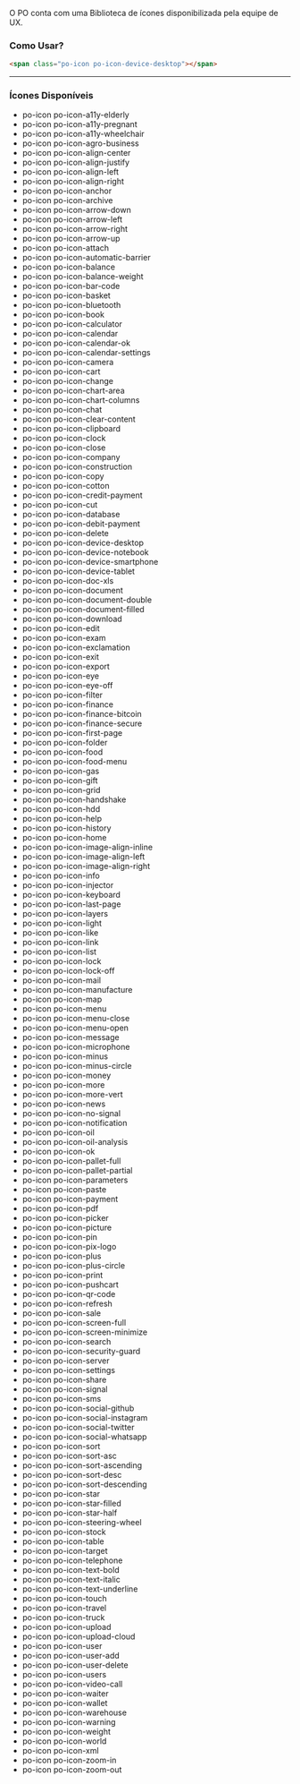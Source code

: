 [comment]: # (GENERATED BY ICON GENERATOR)
[comment]: # (@label Biblioteca de ícones)
[comment]: # (@link guides/icons)

O PO conta com uma Biblioteca de ícones disponibilizada pela equipe de UX.

### Como Usar?

``` html
<span class="po-icon po-icon-device-desktop"></span>
```

<span style="font-size:50px;" class="po-icon po-icon-device-desktop po-icon-sample"></span>

----------------------------------------

### Ícones Disponíveis

<ul class="po-icon-list">

  <li>
    <a>
      <span class="po-icon po-icon-a11y-elderly"></span>
      <span>po-icon po-icon-a11y-elderly</span>
    </a>
  </li>

  <li>
    <a>
      <span class="po-icon po-icon-a11y-pregnant"></span>
      <span>po-icon po-icon-a11y-pregnant</span>
    </a>
  </li>

  <li>
    <a>
      <span class="po-icon po-icon-a11y-wheelchair"></span>
      <span>po-icon po-icon-a11y-wheelchair</span>
    </a>
  </li>

  <li>
    <a>
      <span class="po-icon po-icon-agro-business"></span>
      <span>po-icon po-icon-agro-business</span>
    </a>
  </li>

  <li>
    <a>
      <span class="po-icon po-icon-align-center"></span>
      <span>po-icon po-icon-align-center</span>
    </a>
  </li>

  <li>
    <a>
      <span class="po-icon po-icon-align-justify"></span>
      <span>po-icon po-icon-align-justify</span>
    </a>
  </li>

  <li>
    <a>
      <span class="po-icon po-icon-align-left"></span>
      <span>po-icon po-icon-align-left</span>
    </a>
  </li>

  <li>
    <a>
      <span class="po-icon po-icon-align-right"></span>
      <span>po-icon po-icon-align-right</span>
    </a>
  </li>

  <li>
    <a>
      <span class="po-icon po-icon-anchor"></span>
      <span>po-icon po-icon-anchor</span>
    </a>
  </li>

  <li>
    <a>
      <span class="po-icon po-icon-archive"></span>
      <span>po-icon po-icon-archive</span>
    </a>
  </li>

  <li>
    <a>
      <span class="po-icon po-icon-arrow-down"></span>
      <span>po-icon po-icon-arrow-down</span>
    </a>
  </li>

  <li>
    <a>
      <span class="po-icon po-icon-arrow-left"></span>
      <span>po-icon po-icon-arrow-left</span>
    </a>
  </li>

  <li>
    <a>
      <span class="po-icon po-icon-arrow-right"></span>
      <span>po-icon po-icon-arrow-right</span>
    </a>
  </li>

  <li>
    <a>
      <span class="po-icon po-icon-arrow-up"></span>
      <span>po-icon po-icon-arrow-up</span>
    </a>
  </li>

  <li>
    <a>
      <span class="po-icon po-icon-attach"></span>
      <span>po-icon po-icon-attach</span>
    </a>
  </li>

  <li>
    <a>
      <span class="po-icon po-icon-automatic-barrier"></span>
      <span>po-icon po-icon-automatic-barrier</span>
    </a>
  </li>

  <li>
    <a>
      <span class="po-icon po-icon-balance"></span>
      <span>po-icon po-icon-balance</span>
    </a>
  </li>

  <li>
    <a>
      <span class="po-icon po-icon-balance-weight"></span>
      <span>po-icon po-icon-balance-weight</span>
    </a>
  </li>

  <li>
    <a>
      <span class="po-icon po-icon-bar-code"></span>
      <span>po-icon po-icon-bar-code</span>
    </a>
  </li>

  <li>
    <a>
      <span class="po-icon po-icon-basket"></span>
      <span>po-icon po-icon-basket</span>
    </a>
  </li>

  <li>
    <a>
      <span class="po-icon po-icon-bluetooth"></span>
      <span>po-icon po-icon-bluetooth</span>
    </a>
  </li>

  <li>
    <a>
      <span class="po-icon po-icon-book"></span>
      <span>po-icon po-icon-book</span>
    </a>
  </li>

  <li>
    <a>
      <span class="po-icon po-icon-calculator"></span>
      <span>po-icon po-icon-calculator</span>
    </a>
  </li>

  <li>
    <a>
      <span class="po-icon po-icon-calendar"></span>
      <span>po-icon po-icon-calendar</span>
    </a>
  </li>

  <li>
    <a>
      <span class="po-icon po-icon-calendar-ok"></span>
      <span>po-icon po-icon-calendar-ok</span>
    </a>
  </li>

  <li>
    <a>
      <span class="po-icon po-icon-calendar-settings"></span>
      <span>po-icon po-icon-calendar-settings</span>
    </a>
  </li>

  <li>
    <a>
      <span class="po-icon po-icon-camera"></span>
      <span>po-icon po-icon-camera</span>
    </a>
  </li>

  <li>
    <a>
      <span class="po-icon po-icon-cart"></span>
      <span>po-icon po-icon-cart</span>
    </a>
  </li>

  <li>
    <a>
      <span class="po-icon po-icon-change"></span>
      <span>po-icon po-icon-change</span>
    </a>
  </li>

  <li>
    <a>
      <span class="po-icon po-icon-chart-area"></span>
      <span>po-icon po-icon-chart-area</span>
    </a>
  </li>

  <li>
    <a>
      <span class="po-icon po-icon-chart-columns"></span>
      <span>po-icon po-icon-chart-columns</span>
    </a>
  </li>

  <li>
    <a>
      <span class="po-icon po-icon-chat"></span>
      <span>po-icon po-icon-chat</span>
    </a>
  </li>

  <li>
    <a>
      <span class="po-icon po-icon-clear-content"></span>
      <span>po-icon po-icon-clear-content</span>
    </a>
  </li>

  <li>
    <a>
      <span class="po-icon po-icon-clipboard"></span>
      <span>po-icon po-icon-clipboard</span>
    </a>
  </li>

  <li>
    <a>
      <span class="po-icon po-icon-clock"></span>
      <span>po-icon po-icon-clock</span>
    </a>
  </li>

  <li>
    <a>
      <span class="po-icon po-icon-close"></span>
      <span>po-icon po-icon-close</span>
    </a>
  </li>

  <li>
    <a>
      <span class="po-icon po-icon-company"></span>
      <span>po-icon po-icon-company</span>
    </a>
  </li>

  <li>
    <a>
      <span class="po-icon po-icon-construction"></span>
      <span>po-icon po-icon-construction</span>
    </a>
  </li>

  <li>
    <a>
      <span class="po-icon po-icon-copy"></span>
      <span>po-icon po-icon-copy</span>
    </a>
  </li>

  <li>
    <a>
      <span class="po-icon po-icon-cotton"></span>
      <span>po-icon po-icon-cotton</span>
    </a>
  </li>

  <li>
    <a>
      <span class="po-icon po-icon-credit-payment"></span>
      <span>po-icon po-icon-credit-payment</span>
    </a>
  </li>

  <li>
    <a>
      <span class="po-icon po-icon-cut"></span>
      <span>po-icon po-icon-cut</span>
    </a>
  </li>

  <li>
    <a>
      <span class="po-icon po-icon-database"></span>
      <span>po-icon po-icon-database</span>
    </a>
  </li>

  <li>
    <a>
      <span class="po-icon po-icon-debit-payment"></span>
      <span>po-icon po-icon-debit-payment</span>
    </a>
  </li>

  <li>
    <a>
      <span class="po-icon po-icon-delete"></span>
      <span>po-icon po-icon-delete</span>
    </a>
  </li>

  <li>
    <a>
      <span class="po-icon po-icon-device-desktop"></span>
      <span>po-icon po-icon-device-desktop</span>
    </a>
  </li>

  <li>
    <a>
      <span class="po-icon po-icon-device-notebook"></span>
      <span>po-icon po-icon-device-notebook</span>
    </a>
  </li>

  <li>
    <a>
      <span class="po-icon po-icon-device-smartphone"></span>
      <span>po-icon po-icon-device-smartphone</span>
    </a>
  </li>

  <li>
    <a>
      <span class="po-icon po-icon-device-tablet"></span>
      <span>po-icon po-icon-device-tablet</span>
    </a>
  </li>

  <li>
    <a>
      <span class="po-icon po-icon-doc-xls"></span>
      <span>po-icon po-icon-doc-xls</span>
    </a>
  </li>

  <li>
    <a>
      <span class="po-icon po-icon-document"></span>
      <span>po-icon po-icon-document</span>
    </a>
  </li>

  <li>
    <a>
      <span class="po-icon po-icon-document-double"></span>
      <span>po-icon po-icon-document-double</span>
    </a>
  </li>

  <li>
    <a>
      <span class="po-icon po-icon-document-filled"></span>
      <span>po-icon po-icon-document-filled</span>
    </a>
  </li>

  <li>
    <a>
      <span class="po-icon po-icon-download"></span>
      <span>po-icon po-icon-download</span>
    </a>
  </li>

  <li>
    <a>
      <span class="po-icon po-icon-edit"></span>
      <span>po-icon po-icon-edit</span>
    </a>
  </li>

  <li>
    <a>
      <span class="po-icon po-icon-exam"></span>
      <span>po-icon po-icon-exam</span>
    </a>
  </li>

  <li>
    <a>
      <span class="po-icon po-icon-exclamation"></span>
      <span>po-icon po-icon-exclamation</span>
    </a>
  </li>

  <li>
    <a>
      <span class="po-icon po-icon-exit"></span>
      <span>po-icon po-icon-exit</span>
    </a>
  </li>

  <li>
    <a>
      <span class="po-icon po-icon-export"></span>
      <span>po-icon po-icon-export</span>
    </a>
  </li>

  <li>
    <a>
      <span class="po-icon po-icon-eye"></span>
      <span>po-icon po-icon-eye</span>
    </a>
  </li>

  <li>
    <a>
      <span class="po-icon po-icon-eye-off"></span>
      <span>po-icon po-icon-eye-off</span>
    </a>
  </li>

  <li>
    <a>
      <span class="po-icon po-icon-filter"></span>
      <span>po-icon po-icon-filter</span>
    </a>
  </li>

  <li>
    <a>
      <span class="po-icon po-icon-finance"></span>
      <span>po-icon po-icon-finance</span>
    </a>
  </li>

  <li>
    <a>
      <span class="po-icon po-icon-finance-bitcoin"></span>
      <span>po-icon po-icon-finance-bitcoin</span>
    </a>
  </li>

  <li>
    <a>
      <span class="po-icon po-icon-finance-secure"></span>
      <span>po-icon po-icon-finance-secure</span>
    </a>
  </li>

  <li>
    <a>
      <span class="po-icon po-icon-first-page"></span>
      <span>po-icon po-icon-first-page</span>
    </a>
  </li>

  <li>
    <a>
      <span class="po-icon po-icon-folder"></span>
      <span>po-icon po-icon-folder</span>
    </a>
  </li>

  <li>
    <a>
      <span class="po-icon po-icon-food"></span>
      <span>po-icon po-icon-food</span>
    </a>
  </li>

  <li>
    <a>
      <span class="po-icon po-icon-food-menu"></span>
      <span>po-icon po-icon-food-menu</span>
    </a>
  </li>

  <li>
    <a>
      <span class="po-icon po-icon-gas"></span>
      <span>po-icon po-icon-gas</span>
    </a>
  </li>

  <li>
    <a>
      <span class="po-icon po-icon-gift"></span>
      <span>po-icon po-icon-gift</span>
    </a>
  </li>

  <li>
    <a>
      <span class="po-icon po-icon-grid"></span>
      <span>po-icon po-icon-grid</span>
    </a>
  </li>

  <li>
    <a>
      <span class="po-icon po-icon-handshake"></span>
      <span>po-icon po-icon-handshake</span>
    </a>
  </li>

  <li>
    <a>
      <span class="po-icon po-icon-hdd"></span>
      <span>po-icon po-icon-hdd</span>
    </a>
  </li>

  <li>
    <a>
      <span class="po-icon po-icon-help"></span>
      <span>po-icon po-icon-help</span>
    </a>
  </li>

  <li>
    <a>
      <span class="po-icon po-icon-history"></span>
      <span>po-icon po-icon-history</span>
    </a>
  </li>

  <li>
    <a>
      <span class="po-icon po-icon-home"></span>
      <span>po-icon po-icon-home</span>
    </a>
  </li>

  <li>
    <a>
      <span class="po-icon po-icon-image-align-inline"></span>
      <span>po-icon po-icon-image-align-inline</span>
    </a>
  </li>

  <li>
    <a>
      <span class="po-icon po-icon-image-align-left"></span>
      <span>po-icon po-icon-image-align-left</span>
    </a>
  </li>

  <li>
    <a>
      <span class="po-icon po-icon-image-align-right"></span>
      <span>po-icon po-icon-image-align-right</span>
    </a>
  </li>

  <li>
    <a>
      <span class="po-icon po-icon-info"></span>
      <span>po-icon po-icon-info</span>
    </a>
  </li>

  <li>
    <a>
      <span class="po-icon po-icon-injector"></span>
      <span>po-icon po-icon-injector</span>
    </a>
  </li>

  <li>
    <a>
      <span class="po-icon po-icon-keyboard"></span>
      <span>po-icon po-icon-keyboard</span>
    </a>
  </li>

  <li>
    <a>
      <span class="po-icon po-icon-last-page"></span>
      <span>po-icon po-icon-last-page</span>
    </a>
  </li>

  <li>
    <a>
      <span class="po-icon po-icon-layers"></span>
      <span>po-icon po-icon-layers</span>
    </a>
  </li>

  <li>
    <a>
      <span class="po-icon po-icon-light"></span>
      <span>po-icon po-icon-light</span>
    </a>
  </li>

  <li>
    <a>
      <span class="po-icon po-icon-like"></span>
      <span>po-icon po-icon-like</span>
    </a>
  </li>

  <li>
    <a>
      <span class="po-icon po-icon-link"></span>
      <span>po-icon po-icon-link</span>
    </a>
  </li>

  <li>
    <a>
      <span class="po-icon po-icon-list"></span>
      <span>po-icon po-icon-list</span>
    </a>
  </li>

  <li>
    <a>
      <span class="po-icon po-icon-lock"></span>
      <span>po-icon po-icon-lock</span>
    </a>
  </li>

  <li>
    <a>
      <span class="po-icon po-icon-lock-off"></span>
      <span>po-icon po-icon-lock-off</span>
    </a>
  </li>

  <li>
    <a>
      <span class="po-icon po-icon-mail"></span>
      <span>po-icon po-icon-mail</span>
    </a>
  </li>

  <li>
    <a>
      <span class="po-icon po-icon-manufacture"></span>
      <span>po-icon po-icon-manufacture</span>
    </a>
  </li>

  <li>
    <a>
      <span class="po-icon po-icon-map"></span>
      <span>po-icon po-icon-map</span>
    </a>
  </li>

  <li>
    <a>
      <span class="po-icon po-icon-menu"></span>
      <span>po-icon po-icon-menu</span>
    </a>
  </li>

  <li>
    <a>
      <span class="po-icon po-icon-menu-close"></span>
      <span>po-icon po-icon-menu-close</span>
    </a>
  </li>

  <li>
    <a>
      <span class="po-icon po-icon-menu-open"></span>
      <span>po-icon po-icon-menu-open</span>
    </a>
  </li>

  <li>
    <a>
      <span class="po-icon po-icon-message"></span>
      <span>po-icon po-icon-message</span>
    </a>
  </li>

  <li>
    <a>
      <span class="po-icon po-icon-microphone"></span>
      <span>po-icon po-icon-microphone</span>
    </a>
  </li>

  <li>
    <a>
      <span class="po-icon po-icon-minus"></span>
      <span>po-icon po-icon-minus</span>
    </a>
  </li>

  <li>
    <a>
      <span class="po-icon po-icon-minus-circle"></span>
      <span>po-icon po-icon-minus-circle</span>
    </a>
  </li>

  <li>
    <a>
      <span class="po-icon po-icon-money"></span>
      <span>po-icon po-icon-money</span>
    </a>
  </li>

  <li>
    <a>
      <span class="po-icon po-icon-more"></span>
      <span>po-icon po-icon-more</span>
    </a>
  </li>

  <li>
    <a>
      <span class="po-icon po-icon-more-vert"></span>
      <span>po-icon po-icon-more-vert</span>
    </a>
  </li>

  <li>
    <a>
      <span class="po-icon po-icon-news"></span>
      <span>po-icon po-icon-news</span>
    </a>
  </li>

  <li>
    <a>
      <span class="po-icon po-icon-no-signal"></span>
      <span>po-icon po-icon-no-signal</span>
    </a>
  </li>

  <li>
    <a>
      <span class="po-icon po-icon-notification"></span>
      <span>po-icon po-icon-notification</span>
    </a>
  </li>

  <li>
    <a>
      <span class="po-icon po-icon-oil"></span>
      <span>po-icon po-icon-oil</span>
    </a>
  </li>

  <li>
    <a>
      <span class="po-icon po-icon-oil-analysis"></span>
      <span>po-icon po-icon-oil-analysis</span>
    </a>
  </li>

  <li>
    <a>
      <span class="po-icon po-icon-ok"></span>
      <span>po-icon po-icon-ok</span>
    </a>
  </li>

  <li>
    <a>
      <span class="po-icon po-icon-pallet-full"></span>
      <span>po-icon po-icon-pallet-full</span>
    </a>
  </li>

  <li>
    <a>
      <span class="po-icon po-icon-pallet-partial"></span>
      <span>po-icon po-icon-pallet-partial</span>
    </a>
  </li>

  <li>
    <a>
      <span class="po-icon po-icon-parameters"></span>
      <span>po-icon po-icon-parameters</span>
    </a>
  </li>

  <li>
    <a>
      <span class="po-icon po-icon-paste"></span>
      <span>po-icon po-icon-paste</span>
    </a>
  </li>

  <li>
    <a>
      <span class="po-icon po-icon-payment"></span>
      <span>po-icon po-icon-payment</span>
    </a>
  </li>

  <li>
    <a>
      <span class="po-icon po-icon-pdf"></span>
      <span>po-icon po-icon-pdf</span>
    </a>
  </li>

  <li>
    <a>
      <span class="po-icon po-icon-picker"></span>
      <span>po-icon po-icon-picker</span>
    </a>
  </li>

  <li>
    <a>
      <span class="po-icon po-icon-picture"></span>
      <span>po-icon po-icon-picture</span>
    </a>
  </li>

  <li>
    <a>
      <span class="po-icon po-icon-pin"></span>
      <span>po-icon po-icon-pin</span>
    </a>
  </li>

  <li>
    <a>
      <span class="po-icon po-icon-pix-logo"></span>
      <span>po-icon po-icon-pix-logo</span>
    </a>
  </li>

  <li>
    <a>
      <span class="po-icon po-icon-plus"></span>
      <span>po-icon po-icon-plus</span>
    </a>
  </li>

  <li>
    <a>
      <span class="po-icon po-icon-plus-circle"></span>
      <span>po-icon po-icon-plus-circle</span>
    </a>
  </li>

  <li>
    <a>
      <span class="po-icon po-icon-print"></span>
      <span>po-icon po-icon-print</span>
    </a>
  </li>

  <li>
    <a>
      <span class="po-icon po-icon-pushcart"></span>
      <span>po-icon po-icon-pushcart</span>
    </a>
  </li>

  <li>
    <a>
      <span class="po-icon po-icon-qr-code"></span>
      <span>po-icon po-icon-qr-code</span>
    </a>
  </li>

  <li>
    <a>
      <span class="po-icon po-icon-refresh"></span>
      <span>po-icon po-icon-refresh</span>
    </a>
  </li>

  <li>
    <a>
      <span class="po-icon po-icon-sale"></span>
      <span>po-icon po-icon-sale</span>
    </a>
  </li>

  <li>
    <a>
      <span class="po-icon po-icon-screen-full"></span>
      <span>po-icon po-icon-screen-full</span>
    </a>
  </li>

  <li>
    <a>
      <span class="po-icon po-icon-screen-minimize"></span>
      <span>po-icon po-icon-screen-minimize</span>
    </a>
  </li>

  <li>
    <a>
      <span class="po-icon po-icon-search"></span>
      <span>po-icon po-icon-search</span>
    </a>
  </li>

  <li>
    <a>
      <span class="po-icon po-icon-security-guard"></span>
      <span>po-icon po-icon-security-guard</span>
    </a>
  </li>

  <li>
    <a>
      <span class="po-icon po-icon-server"></span>
      <span>po-icon po-icon-server</span>
    </a>
  </li>

  <li>
    <a>
      <span class="po-icon po-icon-settings"></span>
      <span>po-icon po-icon-settings</span>
    </a>
  </li>

  <li>
    <a>
      <span class="po-icon po-icon-share"></span>
      <span>po-icon po-icon-share</span>
    </a>
  </li>

  <li>
    <a>
      <span class="po-icon po-icon-signal"></span>
      <span>po-icon po-icon-signal</span>
    </a>
  </li>

  <li>
    <a>
      <span class="po-icon po-icon-sms"></span>
      <span>po-icon po-icon-sms</span>
    </a>
  </li>

  <li>
    <a>
      <span class="po-icon po-icon-social-github"></span>
      <span>po-icon po-icon-social-github</span>
    </a>
  </li>

  <li>
    <a>
      <span class="po-icon po-icon-social-instagram"></span>
      <span>po-icon po-icon-social-instagram</span>
    </a>
  </li>

  <li>
    <a>
      <span class="po-icon po-icon-social-twitter"></span>
      <span>po-icon po-icon-social-twitter</span>
    </a>
  </li>

  <li>
    <a>
      <span class="po-icon po-icon-social-whatsapp"></span>
      <span>po-icon po-icon-social-whatsapp</span>
    </a>
  </li>

  <li>
    <a>
      <span class="po-icon po-icon-sort"></span>
      <span>po-icon po-icon-sort</span>
    </a>
  </li>

  <li>
    <a>
      <span class="po-icon po-icon-sort-asc"></span>
      <span>po-icon po-icon-sort-asc</span>
    </a>
  </li>

  <li>
    <a>
      <span class="po-icon po-icon-sort-ascending"></span>
      <span>po-icon po-icon-sort-ascending</span>
    </a>
  </li>

  <li>
    <a>
      <span class="po-icon po-icon-sort-desc"></span>
      <span>po-icon po-icon-sort-desc</span>
    </a>
  </li>

  <li>
    <a>
      <span class="po-icon po-icon-sort-descending"></span>
      <span>po-icon po-icon-sort-descending</span>
    </a>
  </li>

  <li>
    <a>
      <span class="po-icon po-icon-star"></span>
      <span>po-icon po-icon-star</span>
    </a>
  </li>

  <li>
    <a>
      <span class="po-icon po-icon-star-filled"></span>
      <span>po-icon po-icon-star-filled</span>
    </a>
  </li>

  <li>
    <a>
      <span class="po-icon po-icon-star-half"></span>
      <span>po-icon po-icon-star-half</span>
    </a>
  </li>

  <li>
    <a>
      <span class="po-icon po-icon-steering-wheel"></span>
      <span>po-icon po-icon-steering-wheel</span>
    </a>
  </li>

  <li>
    <a>
      <span class="po-icon po-icon-stock"></span>
      <span>po-icon po-icon-stock</span>
    </a>
  </li>

  <li>
    <a>
      <span class="po-icon po-icon-table"></span>
      <span>po-icon po-icon-table</span>
    </a>
  </li>

  <li>
    <a>
      <span class="po-icon po-icon-target"></span>
      <span>po-icon po-icon-target</span>
    </a>
  </li>

  <li>
    <a>
      <span class="po-icon po-icon-telephone"></span>
      <span>po-icon po-icon-telephone</span>
    </a>
  </li>

  <li>
    <a>
      <span class="po-icon po-icon-text-bold"></span>
      <span>po-icon po-icon-text-bold</span>
    </a>
  </li>

  <li>
    <a>
      <span class="po-icon po-icon-text-italic"></span>
      <span>po-icon po-icon-text-italic</span>
    </a>
  </li>

  <li>
    <a>
      <span class="po-icon po-icon-text-underline"></span>
      <span>po-icon po-icon-text-underline</span>
    </a>
  </li>

  <li>
    <a>
      <span class="po-icon po-icon-touch"></span>
      <span>po-icon po-icon-touch</span>
    </a>
  </li>

  <li>
    <a>
      <span class="po-icon po-icon-travel"></span>
      <span>po-icon po-icon-travel</span>
    </a>
  </li>

  <li>
    <a>
      <span class="po-icon po-icon-truck"></span>
      <span>po-icon po-icon-truck</span>
    </a>
  </li>

  <li>
    <a>
      <span class="po-icon po-icon-upload"></span>
      <span>po-icon po-icon-upload</span>
    </a>
  </li>

  <li>
    <a>
      <span class="po-icon po-icon-upload-cloud"></span>
      <span>po-icon po-icon-upload-cloud</span>
    </a>
  </li>

  <li>
    <a>
      <span class="po-icon po-icon-user"></span>
      <span>po-icon po-icon-user</span>
    </a>
  </li>

  <li>
    <a>
      <span class="po-icon po-icon-user-add"></span>
      <span>po-icon po-icon-user-add</span>
    </a>
  </li>

  <li>
    <a>
      <span class="po-icon po-icon-user-delete"></span>
      <span>po-icon po-icon-user-delete</span>
    </a>
  </li>

  <li>
    <a>
      <span class="po-icon po-icon-users"></span>
      <span>po-icon po-icon-users</span>
    </a>
  </li>

  <li>
    <a>
      <span class="po-icon po-icon-video-call"></span>
      <span>po-icon po-icon-video-call</span>
    </a>
  </li>

  <li>
    <a>
      <span class="po-icon po-icon-waiter"></span>
      <span>po-icon po-icon-waiter</span>
    </a>
  </li>

  <li>
    <a>
      <span class="po-icon po-icon-wallet"></span>
      <span>po-icon po-icon-wallet</span>
    </a>
  </li>

  <li>
    <a>
      <span class="po-icon po-icon-warehouse"></span>
      <span>po-icon po-icon-warehouse</span>
    </a>
  </li>

  <li>
    <a>
      <span class="po-icon po-icon-warning"></span>
      <span>po-icon po-icon-warning</span>
    </a>
  </li>

  <li>
    <a>
      <span class="po-icon po-icon-weight"></span>
      <span>po-icon po-icon-weight</span>
    </a>
  </li>

  <li>
    <a>
      <span class="po-icon po-icon-world"></span>
      <span>po-icon po-icon-world</span>
    </a>
  </li>

  <li>
    <a>
      <span class="po-icon po-icon-xml"></span>
      <span>po-icon po-icon-xml</span>
    </a>
  </li>

  <li>
    <a>
      <span class="po-icon po-icon-zoom-in"></span>
      <span>po-icon po-icon-zoom-in</span>
    </a>
  </li>

  <li>
    <a>
      <span class="po-icon po-icon-zoom-out"></span>
      <span>po-icon po-icon-zoom-out</span>
    </a>
  </li>

</ul>
